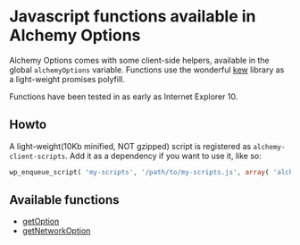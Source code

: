 # Javascript functions available in Alchemy Options

Alchemy Options comes with some client-side helpers, available in the global `alchemyOptions` variable. Functions use the wonderful [kew](https://github.com/Medium/kew) library as a light-weight promises polyfill.

Functions have been tested in as early as Internet Explorer 10.

## Howto

A light-weight(10Kb minified, NOT gzipped) script is registered as `alchemy-client-scripts`. Add it as a dependency if you want to use it, like so:

```php
wp_enqueue_script( 'my-scripts', '/path/to/my-scripts.js', array( 'alchemy-client-scripts' ), '1.0', true );
```

## Available functions

* [getOption](get_option.md)
* [getNetworkOption](get_network_option.md)